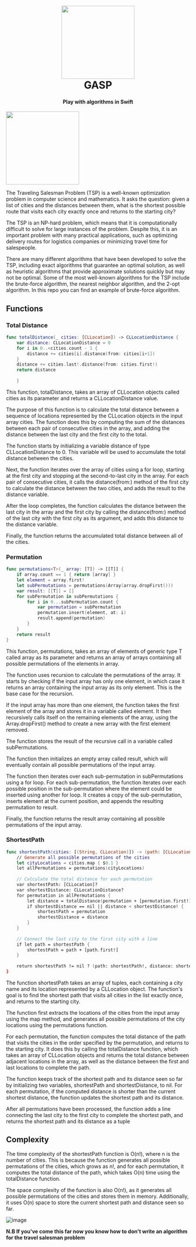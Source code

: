 <h1 align="center">
  <br>
  <a><img src="https://res.cloudinary.com/maltob03/image/upload/v1684681847/ControlRoom-2023-05-21-17-09-41_i4vxka.png" width="200"></a>
  <br>
  GASP
  <br>
</h1>

<h4 align="center">Play with algorithms in Swift</h4>

<a><img src="https://res.cloudinary.com/maltob03/image/upload/v1684680552/ControlRoom-2023-05-21-16-47-15_dgir8p.png" width="200"></a>

The Traveling Salesman Problem (TSP) is a well-known optimization problem in computer science and mathematics. It asks the question: given a list of cities and the distances between them, what is the shortest possible route that visits each city exactly once and returns to the starting city?

The TSP is an NP-hard problem, which means that it is computationally difficult to solve for large instances of the problem. Despite this, it is an important problem with many practical applications, such as optimizing delivery routes for logistics companies or minimizing travel time for salespeople.

There are many different algorithms that have been developed to solve the TSP, including exact algorithms that guarantee an optimal solution, as well as heuristic algorithms that provide approximate solutions quickly but may not be optimal. Some of the most well-known algorithms for the TSP include the brute-force algorithm, the nearest neighbor algorithm, and the 2-opt algorithm. In this repo you can find an example of brute-force algorithm.

## Functions

### Total Distance

```swift
func totalDistance(_ cities: [CLLocation]) -> CLLocationDistance {
    var distance: CLLocationDistance = 0
    for i in 0..<cities.count - 1 {
        distance += cities[i].distance(from: cities[i+1])
    }
    distance += cities.last!.distance(from: cities.first!)
    return distance
    
    }
```



This function, totalDistance, takes an array of CLLocation objects called cities as its parameter and returns a CLLocationDistance value.

The purpose of this function is to calculate the total distance between a sequence of locations represented by the CLLocation objects in the input array cities. The function does this by computing the sum of the distances between each pair of consecutive cities in the array, and adding the distance between the last city and the first city to the total.

The function starts by initializing a variable distance of type CLLocationDistance to 0. This variable will be used to accumulate the total distance between the cities.

Next, the function iterates over the array of cities using a for loop, starting at the first city and stopping at the second-to-last city in the array. For each pair of consecutive cities, it calls the distance(from:) method of the first city to calculate the distance between the two cities, and adds the result to the distance variable.

After the loop completes, the function calculates the distance between the last city in the array and the first city by calling the distance(from:) method of the last city with the first city as its argument, and adds this distance to the distance variable.

Finally, the function returns the accumulated total distance between all of the cities.



### Permutation


```swift
func permutations<T>(_ array: [T]) -> [[T]] {
    if array.count == 1 { return [array] }
    let element = array.first!
    let subPermutations = permutations(Array(array.dropFirst()))
    var result: [[T]] = []
    for subPermutation in subPermutations {
        for i in 0...subPermutation.count {
            var permutation = subPermutation
            permutation.insert(element, at: i)
            result.append(permutation)
        }
    }
    return result
}
```


This function, permutations, takes an array of elements of generic type T called array as its parameter and returns an array of arrays containing all possible permutations of the elements in array.

The function uses recursion to calculate the permutations of the array. It starts by checking if the input array has only one element, in which case it returns an array containing the input array as its only element. This is the base case for the recursion.

If the input array has more than one element, the function takes the first element of the array and stores it in a variable called element. It then recursively calls itself on the remaining elements of the array, using the Array.dropFirst() method to create a new array with the first element removed.

The function stores the result of the recursive call in a variable called subPermutations.

The function then initializes an empty array called result, which will eventually contain all possible permutations of the input array.

The function then iterates over each sub-permutation in subPermutations using a for loop. For each sub-permutation, the function iterates over each possible position in the sub-permutation where the element could be inserted using another for loop. It creates a copy of the sub-permutation, inserts element at the current position, and appends the resulting permutation to result.

Finally, the function returns the result array containing all possible permutations of the input array.

### ShortestPath

```swift
func shortestPath(cities: [(String, CLLocation)]) -> (path: [CLLocation], distance: CLLocationDistance)? {
    // Generate all possible permutations of the cities
    let cityLocations = cities.map { $0.1 }
    let allPermutations = permutations(cityLocations)
    
    // Calculate the total distance for each permutation
    var shortestPath: [CLLocation]?
    var shortestDistance: CLLocationDistance?
    for permutation in allPermutations {
        let distance = totalDistance(permutation + [permutation.first!])
        if shortestDistance == nil || distance < shortestDistance! {
            shortestPath = permutation
            shortestDistance = distance
        }
    }
    
    // Connect the last city to the first city with a line
    if let path = shortestPath {
        shortestPath = path + [path.first!]
    }
    
    return shortestPath != nil ? (path: shortestPath!, distance: shortestDistance!) : nil
}
```



The function shortestPath takes an array of tuples, each containing a city name and its location represented by a CLLocation object. The function's goal is to find the shortest path that visits all cities in the list exactly once, and returns to the starting city.

The function first extracts the locations of the cities from the input array using the map method, and generates all possible permutations of the city locations using the permutations function.

For each permutation, the function computes the total distance of the path that visits the cities in the order specified by the permutation, and returns to the starting city. It does this by calling the totalDistance function, which takes an array of CLLocation objects and returns the total distance between adjacent locations in the array, as well as the distance between the first and last locations to complete the path.

The function keeps track of the shortest path and its distance seen so far by initializing two variables, shortestPath and shortestDistance, to nil. For each permutation, if the computed distance is shorter than the current shortest distance, the function updates the shortest path and its distance.

After all permutations have been processed, the function adds a line connecting the last city to the first city to complete the shortest path, and returns the shortest path and its distance as a tuple


## Complexity

The time complexity of the shortestPath function is O(n!), where n is the number of cities. This is because the function generates all possible permutations of the cities, which grows as n!, and for each permutation, it computes the total distance of the path, which takes O(n) time using the totalDistance function.

The space complexity of the function is also O(n!), as it generates all possible permutations of the cities and stores them in memory. Additionally, it uses O(n) space to store the current shortest path and distance seen so far.

![image](https://miro.medium.com/v2/resize:fit:1400/1*5ZLci3SuR0zM_QlZOADv8Q.jpeg)

**N.B If you've come this far now you know how to don't write an algorithm for the travel salesman problem**
